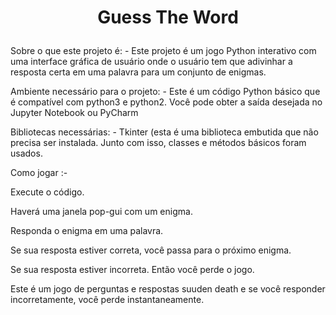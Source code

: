 # <p align = 'center'>Guess The Word </p>


Sobre o que este projeto é: - Este projeto é um jogo Python interativo com uma interface gráfica de usuário onde o usuário tem que adivinhar a resposta certa em uma palavra para um conjunto de enigmas.

Ambiente necessário para o projeto: - Este é um código Python básico que é compatível com python3 e python2. Você pode obter a saída desejada no Jupyter Notebook ou PyCharm

Bibliotecas necessárias: - Tkinter (esta é uma biblioteca embutida que não precisa ser instalada. Junto com isso, classes e métodos básicos foram usados.

Como jogar :-

Execute o código.

Haverá uma janela pop-gui com um enigma.

Responda o enigma em uma palavra.

Se sua resposta estiver correta, você passa para o próximo enigma.

Se sua resposta estiver incorreta. Então você perde o jogo.

Este é um jogo de perguntas e respostas suuden death e se você responder incorretamente, você perde instantaneamente.
